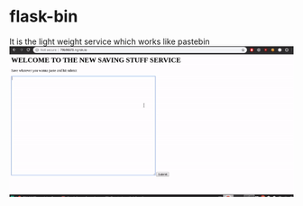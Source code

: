 # flask-bin
It is the light weight service which works like pastebin 
![](ezgif-4-ec4f4e005dda.gif)
